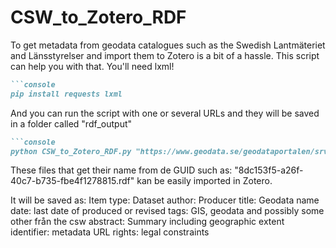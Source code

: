 # CSW_to_Zotero_RDF
To get metadata from geodata catalogues such as the Swedish Lantmäteriet and Länsstyrelser and import them to Zotero is a bit of a hassle. This script can help you with that.
You'll need lxml!
```markdown
```console
pip install requests lxml
```
And you can run the script with one or several URLs and they will be saved in a folder called "rdf_output"
```markdown
```console
python CSW_to_Zotero_RDF.py "https://www.geodata.se/geodataportalen/srv/swe/catalog.search#/metadata/8dc153f5-a26f-40c7-b735-fbe4f1278815" "https://www.geodata.se/geodataportalen/srv/swe/catalog.search#/metadata/9de2cb7a-8162-44d9-9224-385b60ed0aec"
```
These files that get their name from de GUID such as: "8dc153f5-a26f-40c7-b735-fbe4f1278815.rdf" kan be easily imported in Zotero.

It will be saved as:
Item type: Dataset
author: Producer
title: Geodata name
date: last date of produced or revised
tags: GIS, geodata and possibly some other från the csw
abstract: Summary including geographic extent
identifier: metadata URL
rights: legal constraints

